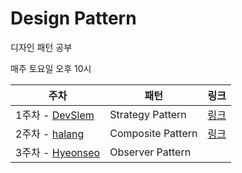# Design Pattern

디자인 패턴 공부

매주 토요일 오후 10시

|주차|패턴|링크|
|------|---|---|
|1주차 - [DevSlem](https://github.com/DevSlem)|Strategy Pattern|[링크](Strategy%20Pattern/)|
|2주차 - [halang](https://github.com/haryung-lee)|Composite Pattern|[링크](https://github.com/CS-PingPing/design-pattern/tree/main/Composite%20Pattern)|
|3주차 - [Hyeonseo](https://github.com/KoHyeonSeo)|Observer Pattern||
